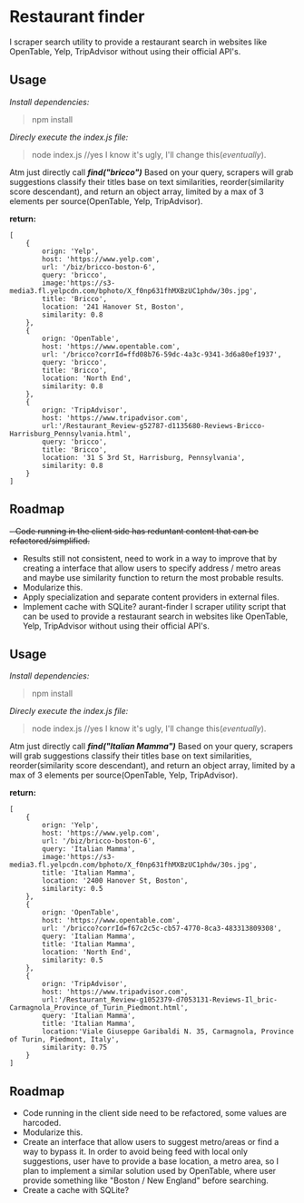 # Restaurant finder
I scraper search utility to provide a restaurant search in websites like OpenTable, Yelp, TripAdvisor without using their official API's.

## Usage

*Install dependencies:*
> npm install

*Direcly execute the index.js file:*
> node index.js //yes I know it's ugly, I'll change this(_eventually_).

Atm just directly call **_find("bricco")_**
Based on your query, scrapers will grab suggestions classify their titles base on text similarities, reorder(similarity score descendant), and return an object array, limited by a max of 3 elements per source(OpenTable, Yelp, TripAdvisor).

**return:**
```
[
    { 
        orign: 'Yelp',
        host: 'https://www.yelp.com',
        url: '/biz/bricco-boston-6',
        query: 'bricco',
        image:'https://s3-media3.fl.yelpcdn.com/bphoto/X_f0np631fhMXBzUC1phdw/30s.jpg',
        title: 'Bricco',
        location: '241 Hanover St, Boston',
        similarity: 0.8 
    },
    { 
        orign: 'OpenTable',
        host: 'https://www.opentable.com',
        url: '/bricco?corrId=ffd08b76-59dc-4a3c-9341-3d6a80ef1937',
        query: 'bricco',
        title: 'Bricco',
        location: 'North End',
        similarity: 0.8 
    },
    { 
        orign: 'TripAdvisor',
        host: 'https://www.tripadvisor.com',
        url:'/Restaurant_Review-g52787-d1135680-Reviews-Bricco-Harrisburg_Pennsylvania.html',
        query: 'bricco',
        title: 'Bricco',
        location: '31 S 3rd St, Harrisburg, Pennsylvania',
        similarity: 0.8 
    }
]
```
## Roadmap
~~- Code running in the client side has reduntant content that can be refactored/simplified.~~
- Results still not consistent, need to work in a way to improve that by creating a interface that allow users to specify address / metro areas and maybe use similarity function to return the most probable results.
- Modularize this.
- Apply specialization and separate content providers in external files.
- Implement cache with SQLite?
aurant-finder
I scraper utility script that can be used to provide a restaurant search in websites like OpenTable, Yelp, TripAdvisor without using their official API's.

## Usage

*Install dependencies:*
> npm install

*Direcly execute the index.js file:*
> node index.js //yes I know it's ugly, I'll change this(_eventually_).

Atm just directly call **_find("Italian Mamma")_**
Based on your query, scrapers will grab suggestions classify their titles base on text similarities, reorder(similarity score descendant), and return an object array, limited by a max of 3 elements per source(OpenTable, Yelp, TripAdvisor).

**return:**
```
[
    {
        orign: 'Yelp',
        host: 'https://www.yelp.com',
        url: '/biz/bricco-boston-6',
        query: 'Italian Mamma',
        image:'https://s3-media3.fl.yelpcdn.com/bphoto/X_f0np631fhMXBzUC1phdw/30s.jpg',
        title: 'Italian Mamma',
        location: '2400 Hanover St, Boston',
        similarity: 0.5
    },
    { 
        orign: 'OpenTable',
        host: 'https://www.opentable.com',
        url: '/bricco?corrId=f67c2c5c-cb57-4770-8ca3-483313809308',
        query: 'Italian Mamma',
        title: 'Italian Mamma',
        location: 'North End',
        similarity: 0.5
    },
    { 
        orign: 'TripAdvisor',
        host: 'https://www.tripadvisor.com',
        url:'/Restaurant_Review-g1052379-d7053131-Reviews-Il_bric-Carmagnola_Province_of_Turin_Piedmont.html',
        query: 'Italian Mamma',
        title: 'Italian Mamma',
        location:'Viale Giuseppe Garibaldi N. 35, Carmagnola, Province of Turin, Piedmont, Italy',
        similarity: 0.75 
    }
]
```
## Roadmap
- Code running in the client side need to be refactored, some values are harcoded.
- Modularize this.
- Create an interface that allow users to suggest metro/areas or find a way to bypass it.
In order to avoid being feed with local only suggestions, user have to provide a base location, a metro area, so I plan to implement a similar solution used by OpenTable, where user provide something like "Boston / New England" before searching.
- Create a cache with SQLite?
